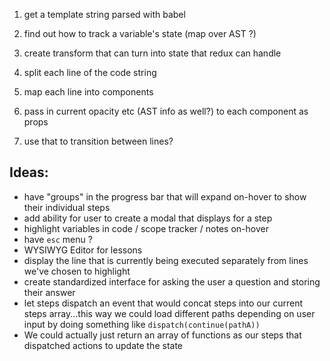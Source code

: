 1. get a template string parsed with babel
2. find out how to track a variable's state (map over AST ?)
3. create transform that can turn into state that redux can handle


1. split each line of the code string
2. map each line into components
3. pass in current opacity etc (AST info as well?) to each component as props
4. use that to transition between lines?


## Ideas:
 - have "groups" in the progress bar that will expand on-hover to show their individual steps
 - add ability for user to create a modal that displays for a step
 - highlight variables in code / scope tracker / notes on-hover
 - have `esc` menu ?
 - WYSIWYG Editor for lessons
 - display the line that is currently being executed separately from lines we've chosen to highlight
 - create standardized interface for asking the user a question and storing their answer
 - let steps dispatch an event that would concat steps into our current steps array...this way we could load different paths depending on user input by doing something like `dispatch(continue(pathA))`
 - We could actually just return an array of functions as our steps that dispatched actions to update the state
